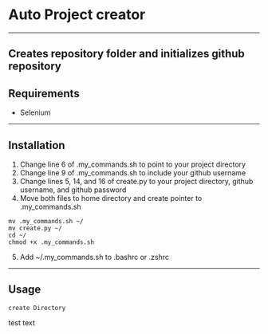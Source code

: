 # Auto Project creator
---
Creates repository folder and initializes github repository
---
## Requirements
* Selenium

---
## Installation
1. Change line 6 of .my_commands.sh to point to your project directory
2. Change line 9 of .my_commands.sh to include your github username
3. Change lines 5, 14, and 16 of create.py to your project directory, github username, and github password
4. Move both files to home directory and create pointer to .my_commands.sh
```shell
mv .my_commands.sh ~/
mv create.py ~/
cd ~/
chmod +x .my_commands.sh
```
5. Add ~/.my_commands.sh to .bashrc or .zshrc
---
## Usage
```shell
create Directory
```

test text
